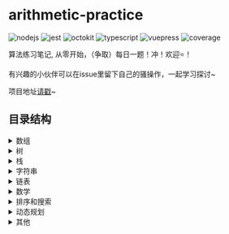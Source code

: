 # arithmetic-practice

![nodejs](https://img.shields.io/badge/node-v14.15.0-green)
![jest](https://img.shields.io/badge/jest-%5E27.1.0-yellow)
![octokit](https://img.shields.io/badge/octokit-%5E1.7.0-lightgrey)
![typescript](https://img.shields.io/badge/typescript-%5E4.4.2-blue)
![vuepress](https://img.shields.io/badge/vuepress-%5E2.0.0+-brightgreen)
![coverage](https://img.shields.io/badge/coverage-100%25-green)

算法练习笔记, 从零开始，（争取）每日一题！冲！欢迎⭐️！

有兴趣的小伙伴可以在issue里留下自己的骚操作，一起学习探讨~

项目地址[请戳](https://luhaifeng666.github.io/arithmetic-practice/)~

## 目录结构
		
<details>
  <summary>数组</summary>
  
  - [存在重复元素](https://luhaifeng666.github.io/arithmetic-practice/notes/exercises/array/containsDuplicate.html)
  - [两个数组的交集 II](https://luhaifeng666.github.io/arithmetic-practice/notes/exercises/array/intersect.html)
  - [两个数组的交集](https://luhaifeng666.github.io/arithmetic-practice/notes/exercises/array/intersection.html)
  - [有效的数独](https://luhaifeng666.github.io/arithmetic-practice/notes/exercises/array/isValidSudoku.html)
  - [多数元素](https://luhaifeng666.github.io/arithmetic-practice/notes/exercises/array/majorityElement.html)
  - [买卖股票的最佳时机 II](https://luhaifeng666.github.io/arithmetic-practice/notes/exercises/array/maxProfit.html)
  - [增量元素之间的最大差值](https://luhaifeng666.github.io/arithmetic-practice/notes/exercises/array/maximumDifference.html)
  - [合并两个有序数组](https://luhaifeng666.github.io/arithmetic-practice/notes/exercises/array/merge.html)
  - [学生分数的最小差值](https://luhaifeng666.github.io/arithmetic-practice/notes/exercises/array/minimumDifference.html)
  - [缺失数字](https://luhaifeng666.github.io/arithmetic-practice/notes/exercises/array/missingNumber.html)
  - [移动零](https://luhaifeng666.github.io/arithmetic-practice/notes/exercises/array/moveZeroes.html)
  - [加一](https://luhaifeng666.github.io/arithmetic-practice/notes/exercises/array/plusOne.html)
  - [删除排序数组中的重复项](https://luhaifeng666.github.io/arithmetic-practice/notes/exercises/array/removeDuplicates.html)
  - [移除元素](https://luhaifeng666.github.io/arithmetic-practice/notes/exercises/array/removeElement.html)
  - [旋转数组](https://luhaifeng666.github.io/arithmetic-practice/notes/exercises/array/rotate.html)
  - [旋转图像](https://luhaifeng666.github.io/arithmetic-practice/notes/exercises/array/rotateImage.html)
  - [只出现一次的数字](https://luhaifeng666.github.io/arithmetic-practice/notes/exercises/array/singleNumber.html)
  - [打乱数组](https://luhaifeng666.github.io/arithmetic-practice/notes/exercises/array/solution.html)
  - [两数之和](https://luhaifeng666.github.io/arithmetic-practice/notes/exercises/array/twoSum.html)
 </details> 
<details>
  <summary>树</summary>
  
  - [对称二叉树](https://luhaifeng666.github.io/arithmetic-practice/notes/exercises/tree/isSymmetric.html)
  - [验证二叉搜索树](https://luhaifeng666.github.io/arithmetic-practice/notes/exercises/tree/isValidBST.html)
  - [二叉树的层序遍历](https://luhaifeng666.github.io/arithmetic-practice/notes/exercises/tree/levelNode.html)
  - [二叉树的最大深度](https://luhaifeng666.github.io/arithmetic-practice/notes/exercises/tree/maxDepth.html)
  - [二叉树的前序遍历](https://luhaifeng666.github.io/arithmetic-practice/notes/exercises/tree/preorderTraversal.html)
  - [将有序数组转换为二叉搜索树](https://luhaifeng666.github.io/arithmetic-practice/notes/exercises/tree/sortedArrayToBST.html)
 </details> 
<details>
  <summary>栈</summary>
  
  - [有效的括号](https://luhaifeng666.github.io/arithmetic-practice/notes/exercises/stack/isValid.html)
  - [最小栈](https://luhaifeng666.github.io/arithmetic-practice/notes/exercises/stack/minStack.html)
 </details> 
<details>
  <summary>字符串</summary>
  
  - [二进制求和](https://luhaifeng666.github.io/arithmetic-practice/notes/exercises/string/addBinary.html)
  - [外观数列](https://luhaifeng666.github.io/arithmetic-practice/notes/exercises/string/countAndSay.html)
  - [一周中的第几天](https://luhaifeng666.github.io/arithmetic-practice/notes/exercises/string/dayOfTheWeek.html)
  - [字符串中的第一个唯一字符](https://luhaifeng666.github.io/arithmetic-practice/notes/exercises/string/firstUniqChar.html)
  - [有效的字母异位词](https://luhaifeng666.github.io/arithmetic-practice/notes/exercises/string/isAnagram.html)
  - [验证回文串](https://luhaifeng666.github.io/arithmetic-practice/notes/exercises/string/isPalindrome.html)
  - [最后一个单词的长度](https://luhaifeng666.github.io/arithmetic-practice/notes/exercises/string/lengthOfLastWord.html)
  - [最长公共前缀](https://luhaifeng666.github.io/arithmetic-practice/notes/exercises/string/longestCommonPrefix.html)
  - [字符串转换整数 (atoi)](https://luhaifeng666.github.io/arithmetic-practice/notes/exercises/string/myAtoi.html)
  - [整数反转](https://luhaifeng666.github.io/arithmetic-practice/notes/exercises/string/reverse.html)
  - [反转字符串](https://luhaifeng666.github.io/arithmetic-practice/notes/exercises/string/reverseString.html)
  - [将句子排序](https://luhaifeng666.github.io/arithmetic-practice/notes/exercises/string/sortSentence.html)
  - [实现 strStr()](https://luhaifeng666.github.io/arithmetic-practice/notes/exercises/string/strStr.html)
 </details> 
<details>
  <summary>链表</summary>
  
  - [删除排序链表中的重复元素](https://luhaifeng666.github.io/arithmetic-practice/notes/exercises/chainTable/deleteDuplicates.html)
  - [删除链表中的节点](https://luhaifeng666.github.io/arithmetic-practice/notes/exercises/chainTable/deleteNode.html)
  - [环形链表](https://luhaifeng666.github.io/arithmetic-practice/notes/exercises/chainTable/hasCycle.html)
  - [回文链表](https://luhaifeng666.github.io/arithmetic-practice/notes/exercises/chainTable/isPalindrome.html)
  - [合并两个有序链表](https://luhaifeng666.github.io/arithmetic-practice/notes/exercises/chainTable/mergeTwoLists.html)
  - [删除链表的倒数第N个节点](https://luhaifeng666.github.io/arithmetic-practice/notes/exercises/chainTable/removeNthFromEnd.html)
  - [反转链表](https://luhaifeng666.github.io/arithmetic-practice/notes/exercises/chainTable/reverseList.html)
 </details> 
<details>
  <summary>数学</summary>
  
  - [计数质数](https://luhaifeng666.github.io/arithmetic-practice/notes/exercises/math/countPrimes.html)
  - [Fizz Buzz](https://luhaifeng666.github.io/arithmetic-practice/notes/exercises/math/fuzzBuzz.html)
  - [复数乘法](https://luhaifeng666.github.io/arithmetic-practice/notes/exercises/math/getNumbers.html)
  - [ 杨辉三角 II](https://luhaifeng666.github.io/arithmetic-practice/notes/exercises/math/getRow.html)
  - [3的幂](https://luhaifeng666.github.io/arithmetic-practice/notes/exercises/math/isPowerOfThree.html)
  - [x 的平方根 ](https://luhaifeng666.github.io/arithmetic-practice/notes/exercises/math/mySqrt.html)
  - [罗马数字转整数](https://luhaifeng666.github.io/arithmetic-practice/notes/exercises/math/romanToInt.html)
  - [最简分数](https://luhaifeng666.github.io/arithmetic-practice/notes/exercises/math/simplifiedFractions.html)
  - [第 N 个泰波那契数](https://luhaifeng666.github.io/arithmetic-practice/notes/exercises/math/tribonacci.html)
 </details> 
<details>
  <summary>排序和搜索</summary>
  
  - [第一个错误的版本](https://luhaifeng666.github.io/arithmetic-practice/notes/exercises/sort/isBadVersion.html)
 </details> 
<details>
  <summary>动态规划</summary>
  
  - [爬楼梯](https://luhaifeng666.github.io/arithmetic-practice/notes/exercises/dp/climbStairs.html)
  - [买卖股票的最佳时机](https://luhaifeng666.github.io/arithmetic-practice/notes/exercises/dp/maxProfit.html)
  - [最大子序和](https://luhaifeng666.github.io/arithmetic-practice/notes/exercises/dp/maxSubArray.html)
  - [打家劫舍](https://luhaifeng666.github.io/arithmetic-practice/notes/exercises/dp/rob.html)
 </details> 
<details>
  <summary>其他</summary>
  
  - [各位相加](https://luhaifeng666.github.io/arithmetic-practice/notes/exercises/other/addDigits.html)
  - [杨辉三角](https://luhaifeng666.github.io/arithmetic-practice/notes/exercises/other/generate.html)
  - [汉明距离](https://luhaifeng666.github.io/arithmetic-practice/notes/exercises/other/hammingDistance.html)
  - [位1的个数](https://luhaifeng666.github.io/arithmetic-practice/notes/exercises/other/hammingWeight.html)
  - [颠倒二进制位](https://luhaifeng666.github.io/arithmetic-practice/notes/exercises/other/reverseBits.html)
 </details> 
